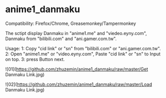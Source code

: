 # anime1_danmaku

Compatibility:
Firefox/Chrome,
Greasemonkey/Tampermonkey

The sctipt display Danmaku in "anime1.me" and "viedeo.eyny.com", Danmaku from "bilibili.com" and "ani.gamer.com.tw".

Usage:
1: Copy "cid link" or "sn" from "bilibili.com" or "ani.gamer.com.tw".
2: Open "anime1.me" or "video.eyny.com", Paste "cid link" or "sn" to Input on top.
3: press Button next.

![01](https://github.com/zhuzemin/anime1_danmaku/raw/master/Get Danmaku Link.jpg)

![02](https://github.com/zhuzemin/anime1_danmaku/raw/master/Load Danmaku Link.jpg)
